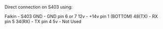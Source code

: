 Direct connection on S403 using:

Faikin - S403
GND    - GND pin 6 or 7
12v    - +14v pin 1 (BOTTOM)
48(TX) - RX pin 5
34(RX) - TX pin 4
5v     - Not Used

